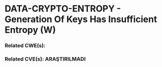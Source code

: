 # DATA-CRYPTO-ENTROPY - Generation Of Keys Has Insufficient Entropy (W)

### Related CWE(s):
### Related CVE(s): ARAŞTIRILMADI